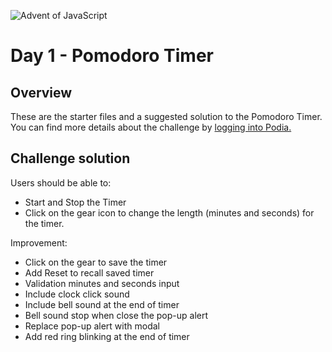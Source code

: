 ![Advent of JavaScript](https://adventofjavascript.s3.us-east-1.amazonaws.com/2021/advent-of-js-gumroad-cover.png)

# Day 1 - Pomodoro Timer

## Overview

These are the starter files and a suggested solution to the Pomodoro Timer.
You can find more details about the challenge by [logging into Podia.](https://store.selfteach.me/login)

## Challenge solution

Users should be able to:

- Start and Stop the Timer
- Click on the gear icon to change the length (minutes and seconds) for the timer.

Improvement:
- Click on the gear to save the timer
- Add Reset to recall saved timer
- Validation minutes and seconds input
- Include clock click sound
- Include bell sound at the end of timer
- Bell sound stop when close the pop-up alert
- Replace pop-up alert with modal
- Add red ring blinking at the end of timer